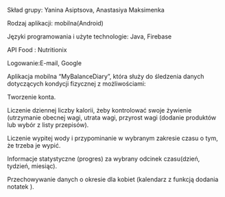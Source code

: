 Skład grupy: Yanina Asiptsova, Anastasiya Maksimenka

Rodzaj aplikacji: mobilna(Android) 

Języki programowania i użyte technologie: Java, Firebase 

API Food : Nutritionix

Logowanie:E-mail, Google

Aplikacja mobilna “MyBalanceDiary”, która służy do śledzenia danych dotyczących kondycji fizycznej z możliwościami:

Tworzenie konta.

Liczenie dziennej liczby kalorii, żeby kontrolować swoje żywienie (utrzymanie obecnej wagi, utrata wagi, przyrost wagi (dodanie produktów lub wybór z listy przepisów).

Liczenie wypitej wody i przypominanie w wybranym zakresie czasu o tym, że trzeba je wypić.

Informacje statystyczne (progres) za wybrany odcinek czasu(dzień, tydzień, miesiąc).

Przechowywanie danych o okresie dla kobiet (kalendarz z funkcją dodania notatek ).
